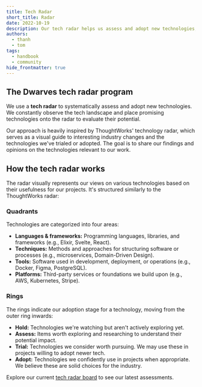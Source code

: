```yaml
---
title: Tech Radar
short_title: Radar
date: 2022-10-19
description: Our tech radar helps us assess and adopt new technologies, inspired by ThoughtWorks. Learn about its structure and how we use it.
authors:
  - thanh
  - tom
tags:
  - handbook
  - community
hide_frontmatter: true
---
```


## The Dwarves tech radar program

We use a **tech radar** to systematically assess and adopt new technologies. We constantly observe the tech landscape and place promising technologies onto the radar to evaluate their potential.

Our approach is heavily inspired by ThoughtWorks' technology radar, which serves as a visual guide to interesting industry changes and the technologies we've trialed or adopted. The goal is to share our findings and opinions on the technologies relevant to our work.

## How the tech radar works

The radar visually represents our views on various technologies based on their usefulness for our projects. It's structured similarly to the ThoughtWorks radar:

### Quadrants

Technologies are categorized into four areas:

* **Languages & frameworks:** Programming languages, libraries, and frameworks (e.g., Elixir, Svelte, React).
* **Techniques:** Methods and approaches for structuring software or processes (e.g., microservices, Domain-Driven Design).
* **Tools:** Software used in development, deployment, or operations (e.g., Docker, Figma, PostgreSQL).
* **Platforms:** Third-party services or foundations we build upon (e.g., AWS, Kubernetes, Stripe).

### Rings

The rings indicate our adoption stage for a technology, moving from the outer ring inwards:

* **Hold:** Technologies we're watching but aren't actively exploring yet.
* **Assess:** Items worth exploring and researching to understand their potential impact.
* **Trial:** Technologies we consider worth pursuing. We may use these in projects willing to adopt newer tech.
* **Adopt:** Technologies we confidently use in projects when appropriate. We believe these are solid choices for the industry.

Explore our current [tech radar board](https://radar.d.foundation/) to see our latest assessments.
